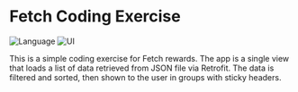 # Fetch Coding Exercise

![Language](https://img.shields.io/badge/Language-Kotlin-green.svg)
![UI](https://img.shields.io/badge/UI-Jetpack_Compose-blue.svg)

This is a simple coding exercise for Fetch rewards. The app is a single view that loads a list of data retrieved from JSON file via Retrofit. The data is filtered and sorted, then shown to the user in groups with sticky headers.